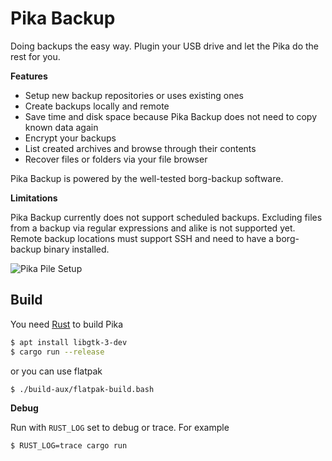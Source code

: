 # Pika Backup

<p>
      Doing backups the easy way. Plugin your USB drive and let the Pika do the rest for you.
    </p>
    <p><b>Features</b></p>
    <ul>
      <li>Setup new backup repositories or uses existing ones</li>
      <li>Create backups locally and remote</li>
      <li>Save time and disk space because Pika Backup does not need to copy known data again</li>
      <li>Encrypt your backups</li>
      <li>List created archives and browse through their contents</li>
      <li>Recover files or folders via your file browser</li>
    </ul>
    <p>
      Pika Backup is powered by the well-tested borg-backup software.
    </p>
    <p><b>Limitations</b></p>
    <p>
      Pika Backup currently does not support scheduled backups. Excluding files from a backup via regular expressions and alike is not supported yet. Remote backup locations must support SSH and need to have a borg-backup binary installed.
    </p>

![Pika Pile Setup](/uploads/596347a2e99be37c3f8a035b75cea8ea/pika-pile-1.png)

## Build

You need [Rust](https://rustup.rs/) to build Pika

```sh
$ apt install libgtk-3-dev
$ cargo run --release
```

or you can use flatpak

```sh
$ ./build-aux/flatpak-build.bash
```

**Debug**

Run with `RUST_LOG` set to debug or trace. For example

```sh
$ RUST_LOG=trace cargo run
```